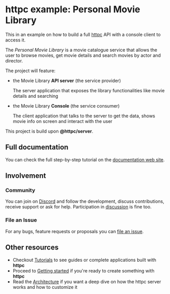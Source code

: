 # httpc example: Personal Movie Library
This in an example on how to build a full [httpc](https://github.com/giuseppelt/httpc) API with a console client to access it.

The _Personal Movie Library_ is a movie catalogue service that allows the user to browse movies, get movie details and search movies by actor and director.

The project will feature:

- the Movie Library **API server** (the service provider)

  The server application that exposes the library functionalities like movie details and searching
 
- the Movie Library **Console** (the service consumer)

  The client application that talks to the server to get the data, shows movie info on screen and interact with the user


This project is build upon **@httpc/server**.

## Full documentation
You can check the full step-by-step tutorial on the [documentation web site](https://httpc.dev/docs/tutorials/tutorial-movie-library/).


## Involvement
### Community
You can join on [Discord](https://httpc.dev/discord) and follow the development, discuss contributions, receive support or ask for help. Participation in [discussion](https://httpc.dev/discuss) is fine too.

### File an Issue
For any bugs, feature requests or proposals you can [file an issue](https://httpc.dev/issues/new).

## Other resources
- Checkout [Tutorials](https://httpc.dev/docs/tutorials) to see guides or complete applications built with **httpc**
- Proceed to [Getting started](https://httpc.dev/docs/getting-started) if you're ready to create something with **httpc**
- Read the [Architecture](https://httpc.dev/docs/server-architecture) if you want a deep dive on how the httpc server works and how to customize it
